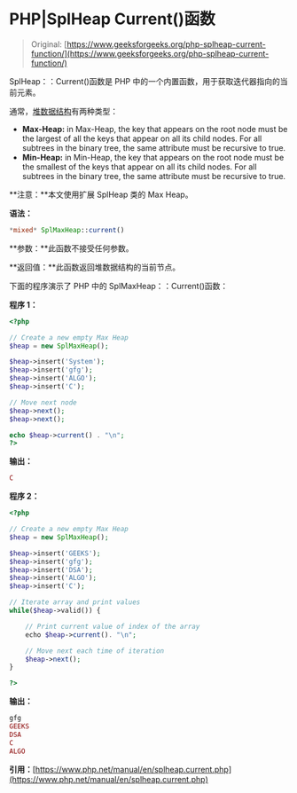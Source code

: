 # PHP|SplHeap Current()函数

> Original: [https://www.geeksforgeeks.org/php-splheap-current-function/](https://www.geeksforgeeks.org/php-splheap-current-function/)

SplHeap：：Current()函数是 PHP 中的一个内置函数，用于获取迭代器指向的当前元素。

通常，[堆数据结构](https://www.geeksforgeeks.org/heap-data-structure/)有两种类型：

*   **Max-Heap:** in Max-Heap, the key that appears on the root node must be the largest of all the keys that appear on all its child nodes. For all subtrees in the binary tree, the same attribute must be recursive to true.
*   **Min-Heap:** in Min-Heap, the key that appears on the root node must be the smallest of the keys that appear on all its child nodes. For all subtrees in the binary tree, the same attribute must be recursive to true.

**注意：**本文使用扩展 SplHeap 类的 Max Heap。

**语法：**

```php
*mixed* SplMaxHeap::current()
```

**参数：**此函数不接受任何参数。

**返回值：**此函数返回堆数据结构的当前节点。

下面的程序演示了 PHP 中的 SplMaxHeap：：Current()函数：

**程序 1：**

```php
<?php

// Create a new empty Max Heap
$heap = new SplMaxHeap();

$heap->insert('System');
$heap->insert('gfg');
$heap->insert('ALGO');
$heap->insert('C');

// Move next node
$heap->next();
$heap->next();

echo $heap->current() . "\n";
?>
```

**输出：**

```php
C

```

**程序 2：**

```php
<?php

// Create a new empty Max Heap
$heap = new SplMaxHeap();

$heap->insert('GEEKS');
$heap->insert('gfg');
$heap->insert('DSA');
$heap->insert('ALGO');
$heap->insert('C');

// Iterate array and print values
while($heap->valid()) {

    // Print current value of index of the array
    echo $heap->current(). "\n";

    // Move next each time of iteration
    $heap->next();
}

?>
```

**输出：**

```php
gfg
GEEKS
DSA
C
ALGO

```

**引用：**[https://www.php.net/manual/en/splheap.current.php](https://www.php.net/manual/en/splheap.current.php)